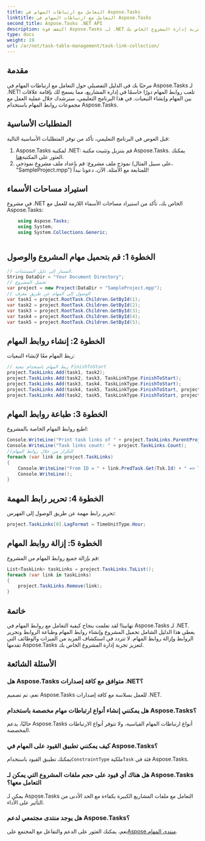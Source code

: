 ```yaml
---
title: التعامل مع ارتباطات المهام في Aspose.Tasks
linktitle: التعامل مع ارتباطات المهام في Aspose.Tasks
second_title: Aspose.Tasks .NET API
description: اكتشف قوة Aspose.Tasks لـ .NET في إدارة روابط مهام المشروع بكفاءة. اتبع دليلنا خطوة بخطوة لتعزيز تجربة إدارة المشروع الخاص بك.
type: docs
weight: 19
url: /ar/net/task-table-management/task-link-collection/
---
```

## مقدمة
مرحبًا بك في الدليل التفصيلي حول التعامل مع ارتباطات المهام في Aspose.Tasks لـ .NET! تلعب روابط المهام دورًا حاسمًا في إدارة المشاريع، مما يسمح لك بإقامة علاقات بين المهام وإنشاء التبعيات. في هذا البرنامج التعليمي، سنرشدك خلال عملية العمل مع مجموعات روابط المهام باستخدام Aspose.Tasks.
## المتطلبات الأساسية
قبل الغوص في البرنامج التعليمي، تأكد من توفر المتطلبات الأساسية التالية:
1.  Aspose.Tasks لمكتبة .NET: قم بتنزيل وتثبيت مكتبة Aspose.Tasks. يمكنك العثور على المكتبة[هنا](https://releases.aspose.com/tasks/net/).
2. نموذج ملف مشروع: قم بإعداد ملف مشروع نموذجي (على سبيل المثال، "SampleProject.mpp") للمتابعة مع الأمثلة.
الآن، دعونا نبدأ!
## استيراد مساحات الأسماء
في مشروع .NET الخاص بك، تأكد من استيراد مساحات الأسماء اللازمة للعمل مع Aspose.Tasks:
```csharp
    using Aspose.Tasks;
    using System;
    using System.Collections.Generic;
    
```
## الخطوة 1: قم بتحميل مهام المشروع والوصول
```csharp
// المسار إلى دليل المستندات.
String DataDir = "Your Document Directory";
// تحميل المشروع
var project = new Project(DataDir + "SampleProject.mpp");
// الوصول إلى المهام عن طريق معرف
var task1 = project.RootTask.Children.GetById(1);
var task2 = project.RootTask.Children.GetById(2);
var task3 = project.RootTask.Children.GetById(3);
var task4 = project.RootTask.Children.GetById(4);
var task5 = project.RootTask.Children.GetById(5);
```
## الخطوة 2: إنشاء روابط المهام
ربط المهام معًا لإنشاء التبعيات:
```csharp
// ربط المهام باستخدام تبعية FinishToStart
project.TaskLinks.Add(task1, task2);
project.TaskLinks.Add(task2, task3, TaskLinkType.FinishToStart);
project.TaskLinks.Add(task3, task4, TaskLinkType.FinishToStart);
project.TaskLinks.Add(task4, task5, TaskLinkType.FinishToStart, project.GetDuration(1, TimeUnitType.Day));
project.TaskLinks.Add(task2, task5, TaskLinkType.FinishToStart, project.GetDuration(2, TimeUnitType.Day));
```
## الخطوة 3: طباعة روابط المهام
اطبع روابط المهام الخاصة بالمشروع:
```csharp
Console.WriteLine("Print task links of " + project.TaskLinks.ParentProject.Get(Prj.Name) + " project.");
Console.WriteLine("Task links count: " + project.TaskLinks.Count);
//التكرار من خلال روابط المهام
foreach (var link in project.TaskLinks)
{
    Console.WriteLine("From ID = " + link.PredTask.Get(Tsk.Id) + " => To ID = " + link.SuccTask.Get(Tsk.Id));
    Console.WriteLine();
}
```
## الخطوة 4: تحرير رابط المهمة
تحرير رابط مهمة عن طريق الوصول إلى الفهرس:
```csharp
project.TaskLinks[0].LagFormat = TimeUnitType.Hour;
```
## الخطوة 5: إزالة روابط المهام
قم بإزالة جميع روابط المهام من المشروع:
```csharp
List<TaskLink> taskLinks = project.TaskLinks.ToList();
foreach (var link in taskLinks)
{
    project.TaskLinks.Remove(link);
}
```
## خاتمة
تهانينا! لقد تعلمت بنجاح كيفية التعامل مع روابط المهام في Aspose.Tasks لـ .NET. يغطي هذا الدليل الشامل تحميل المشروع وإنشاء روابط المهام وطباعة الروابط وتحرير الروابط وإزالة روابط المهام.
لا تتردد في استكشاف المزيد من الميزات والوظائف التي تقدمها Aspose.Tasks لتعزيز تجربة إدارة المشروع الخاص بك.
## الأسئلة الشائعة
### هل Aspose.Tasks متوافق مع كافة إصدارات .NET؟
نعم، تم تصميم Aspose.Tasks للعمل بسلاسة مع كافة إصدارات .NET.
### هل يمكنني إنشاء أنواع ارتباطات مهام مخصصة باستخدام Aspose.Tasks؟
حاليًا، يدعم Aspose.Tasks أنواع ارتباطات المهام القياسية، ولا تتوفر أنواع الارتباطات المخصصة.
### كيف يمكنني تطبيق القيود على المهام في Aspose.Tasks؟
 يمكنك تطبيق القيود باستخدام`ConstraintType` ملكية`Task` فئة في Aspose.Tasks.
### هل هناك أي قيود على حجم ملفات المشروع التي يمكن لـ Aspose.Tasks التعامل معها؟
يمكن لـ Aspose.Tasks التعامل مع ملفات المشاريع الكبيرة بكفاءة مع الحد الأدنى من التأثير على الأداء.
### هل يوجد منتدى مجتمعي لدعم Aspose.Tasks؟
 نعم، يمكنك العثور على الدعم والتفاعل مع المجتمع على[Aspose.منتدى المهام](https://forum.aspose.com/c/tasks/15).
